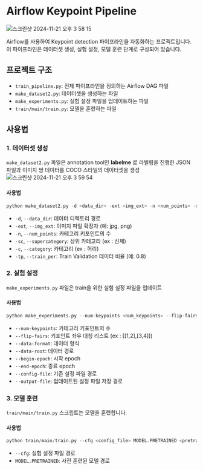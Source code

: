 # Airflow Keypoint Pipeline
![스크린샷 2024-11-21 오후 3 58 15](https://github.com/user-attachments/assets/37f79603-4e90-418f-b81c-190220e29221)

Airflow를 사용하여 Keypoint detection 파이프라인을 자동화하는 프로젝트입니다. 이 파이프라인은 데이터셋 생성, 실험 설정, 모델 훈련 단계로 구성되어 있습니다.

## 프로젝트 구조

- `train_pipeline.py`: 전체 파이프라인을 정의하는 Airflow DAG 파일
- `make_dataset2.py`: 데이터셋을 생성하는 파일
- `make_experiments.py`: 실험 설정 파일을 업데이트하는 파일
- `train/main/train.py`: 모델을 훈련하는 파일


## 사용법

### 1. 데이터셋 생성

`make_dataset2.py` 파일은 annotation tool인 **labelme** 로 라벨링을 진행한 JSON 파일과 이미지 쌍 데이터를 COCO 스타일의 데이터셋을 생성
![스크린샷 2024-11-21 오후 3 59 54](https://github.com/user-attachments/assets/6f6d529c-cc3d-495b-b3eb-fa2e6161c76f)

#### 사용법


```python
python make_dataset2.py -d <data_dir> -ext <img_ext> -n <num_points> -sc <supercategory> -c <category> -tp <train_per>
```


- `-d`, `--data_dir`: 데이터 디렉토리 경로
- `-ext`, `--img_ext`: 이미지 파일 확장자 (예: jpg, png)
- `-n`, `--num_points`: 카테고리 키포인트의 수
- `-sc`, `--supercategory`: 상위 카테고리 (ex : 신체)
- `-c`, `--category`: 카테고리 (ex : 허리)
- `-tp`, `--train_per`: Train Validation 데이터 비율 (예: 0.8)



### 2. 실험 설정

`make_experiments.py` 파일은 train을 위한 실험 설정 파일을 업데이트

#### 사용법

```python
python make_experiments.py --num-keypoints <num_keypoints> --flip-fairs <flip_fairs> --data-format <data_format> --data-root <data_root> --begin-epoch <begin_epoch> --end-epoch <end_epoch> --config-file <config_file> --output-file <output_file>
```

- `--num-keypoints`: 카테고리 키포인트의 수
- `--flip-fairs`: 키포인트 좌우 대칭 리스트 (ex : [[1,2],[3,4]])
- `--data-format`: 데이터 형식
- `--data-root`: 데이터 경로
- `--begin-epoch`: 시작 epoch
- `--end-epoch`: 종료 epoch
- `--config-file`: 기존 설정 파일 경로
- `--output-file`: 업데이트된 설정 파일 저장 경로

### 3. 모델 훈련

`train/main/train.py` 스크립트는 모델을 훈련합니다.

#### 사용법
```python
python train/main/train.py --cfg <config_file> MODEL.PRETRAINED <pretrained_model>
```

- `--cfg`: 실험 설정 파일 경로
- `MODEL.PRETRAINED`: 사전 훈련된 모델 경로

